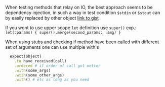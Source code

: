 When testing methods that relay on IO,
the best approach seems to be dependency injection,
in such a way in test condition `$stdin` or `$stout`
can by easily replaced by other object
[link to gist](https://gist.github.com/myronmarston/d9a699c1c0c74b992ceb1bbe6b4b2c6c)

If you wont to use upper scope `let` definition use `super()` exp.:
`let(:params) { super().merge(second_params: :smg) }`

When using stubs and checking if method have been called with different set of
arguments one can use multiple with's
```ruby
  expect(object)
    .to have_received(call)
    .ordered # if order of call got metter
    .with(some_args)
    .wtih(some_other_args)
    .with() # etc as long as you need
```
